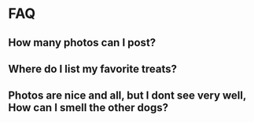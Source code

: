 # FAQ

## How many photos can I post?

## Where do I list my favorite treats?

## Photos are nice and all, but I dont see very well, How can I smell the other dogs?
